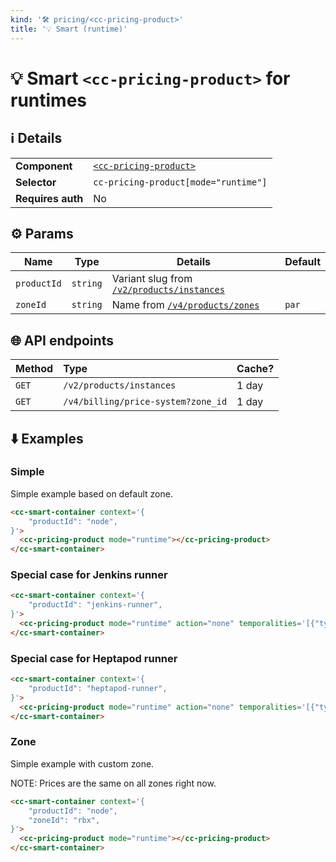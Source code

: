 ```yaml
---
kind: '🛠 pricing/<cc-pricing-product>'
title: '💡 Smart (runtime)'
---
```

# 💡 Smart `<cc-pricing-product>` for runtimes

## ℹ️ Details

<table>
  <tr><td><strong>Component    </strong> <td><a href="https://www.clever-cloud.com/doc/clever-components/?path=/docs/%F0%9F%9B%A0-pricing-cc-pricing-product--default-story"><code>&lt;cc-pricing-product&gt;</code></a>
  <tr><td><strong>Selector     </strong> <td><code>cc-pricing-product[mode="runtime"]</code>
  <tr><td><strong>Requires auth</strong> <td>No
</table>

## ⚙️ Params

| Name        | Type        | Details                                                                                          | Default |
|-------------|-------------|--------------------------------------------------------------------------------------------------|---------|
| `productId` | `string`    | Variant slug from [`/v2/products/instances`](https://api.clever-cloud.com/v2/products/instances) |         |
| `zoneId`    | `string`    | Name from [`/v4/products/zones`](https://api.clever-cloud.com/v4/products/zones)                 | `par`   |

## 🌐 API endpoints

| Method | Type                               | Cache? |
|--------|:-----------------------------------|--------|
| `GET`  | `/v2/products/instances`           | 1 day  |
| `GET`  | `/v4/billing/price-system?zone_id` | 1 day  |

## ⬇️️ Examples

### Simple

Simple example based on default zone.

```html
<cc-smart-container context='{
    "productId": "node",
}'>
  <cc-pricing-product mode="runtime"></cc-pricing-product>
</cc-smart-container>
```

### Special case for Jenkins runner

```html
<cc-smart-container context='{
    "productId": "jenkins-runner",
}'>
  <cc-pricing-product mode="runtime" action="none" temporalities='[{"type":"minute","digits":5}]'></cc-pricing-product>
</cc-smart-container>
```

### Special case for Heptapod runner

```html
<cc-smart-container context='{
    "productId": "heptapod-runner",
}'>
  <cc-pricing-product mode="runtime" action="none" temporalities='[{"type":"minute","digits":5}]'></cc-pricing-product>
</cc-smart-container>
```

### Zone

Simple example with custom zone.

NOTE: Prices are the same on all zones right now.

```html
<cc-smart-container context='{
    "productId": "node",
    "zoneId": "rbx",
}'>
  <cc-pricing-product mode="runtime"></cc-pricing-product>
</cc-smart-container>
```
